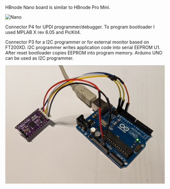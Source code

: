 HBnode Nano board is similar to HBnode Pro Mini. 

![Nano](https://github.com/akouz/HBnode/blob/main/AVR64DD32/Hardware/Pro_mini/HBnode_nano_rev_1_0.jpg)

Connector P4 for UPDI programmer/debugger. To program bootloader I used MPLAB X rev 6.05 and PicKit4.

Connector P3 for a I2C programmer or for external monitor based on FT200XD. I2C programmer writes application code into serial EEPROM U1. After reset bootloader copies EEPROM into program memory. Arduino UNO can be used as I2C programmer.

![Programmer connected](https://github.com/akouz/HBnode/blob/main/AVR64DD32/Programmer/Programmer_connected.jpg)

